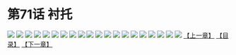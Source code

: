 # 第71话 衬托
![](https://s1.baozimh.com/scomic/sanyanxiaotianlu-samanhua/0/70-ouz1/1.jpg)
![](https://s1.baozimh.com/scomic/sanyanxiaotianlu-samanhua/0/70-ouz1/2.jpg)
![](https://s1.baozimh.com/scomic/sanyanxiaotianlu-samanhua/0/70-ouz1/3.jpg)
![](https://s1.baozimh.com/scomic/sanyanxiaotianlu-samanhua/0/70-ouz1/4.jpg)
![](https://s1.baozimh.com/scomic/sanyanxiaotianlu-samanhua/0/70-ouz1/5.jpg)
![](https://s1.baozimh.com/scomic/sanyanxiaotianlu-samanhua/0/70-ouz1/6.jpg)
![](https://s1.baozimh.com/scomic/sanyanxiaotianlu-samanhua/0/70-ouz1/7.jpg)
![](https://s1.baozimh.com/scomic/sanyanxiaotianlu-samanhua/0/70-ouz1/8.jpg)
![](https://s1.baozimh.com/scomic/sanyanxiaotianlu-samanhua/0/70-ouz1/9.jpg)
![](https://s1.baozimh.com/scomic/sanyanxiaotianlu-samanhua/0/70-ouz1/10.jpg)
![](https://s1.baozimh.com/scomic/sanyanxiaotianlu-samanhua/0/70-ouz1/11.jpg)
![](https://s1.baozimh.com/scomic/sanyanxiaotianlu-samanhua/0/70-ouz1/12.jpg)
![](https://s1.baozimh.com/scomic/sanyanxiaotianlu-samanhua/0/70-ouz1/13.jpg)
![](https://s1.baozimh.com/scomic/sanyanxiaotianlu-samanhua/0/70-ouz1/14.jpg)
![](https://s1.baozimh.com/scomic/sanyanxiaotianlu-samanhua/0/70-ouz1/15.jpg)
![](https://s1.baozimh.com/scomic/sanyanxiaotianlu-samanhua/0/70-ouz1/16.jpg)
![](https://s1.baozimh.com/scomic/sanyanxiaotianlu-samanhua/0/70-ouz1/17.jpg)
![](https://s1.baozimh.com/scomic/sanyanxiaotianlu-samanhua/0/70-ouz1/18.jpg)
![](https://s1.baozimh.com/scomic/sanyanxiaotianlu-samanhua/0/70-ouz1/19.jpg)
![](https://s1.baozimh.com/scomic/sanyanxiaotianlu-samanhua/0/70-ouz1/20.jpg)
[【上一章】](./70.md)
[【目录】](./README.md)
[【下一章】](./72.md)
